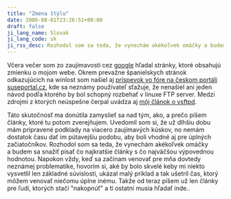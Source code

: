 ```yaml
---
title: "Zmena štýlu"
date: 2006-08-01T23:26:51+00:00
draft: false
ji_lang_name: Slovak
ji_lang_code: sk
ji_rss_desc: Rozhodol som sa teda, že vynechám akékoľvek omáčky a budem sa snažiť písať čo najkratšie články s čo najväčšou výpovednou hodnotou.
---
```


Včera večer som zo zaujímavosti cez [google][1] hľadal stránky, ktoré obsahujú zmienku o mojom webe. 
Okrem prevažne španielskych stránok odkazujúcich na winlost som našiel aj [príspevok vo fóre na českom portáli suseportal.cz][2], kde sa neznámy používateľ sťažuje, že nenašiel ani jeden návod podľa ktorého by bol schopný rozbehať v linuxe FTP server. 
Medzi zdrojmi z ktorých neúspešne čerpal uvádza aj [môj článok o vsftpd][3].

Táto skutočnosť ma donútila zamyslieť sa nad tým, ako, a prečo píšem články, ktoré tu potom zverejňujem. 
Uvedomil som si, že už dlhšiu dobu mám pripravené podklady na viacero zaujímavých kúskov, no nemám dostatok času dať im pútavejšiu podobu, aby boli vhodné aj pre úplných začiatočníkov. 
Rozhodol som sa teda, že vynechám akékoľvek omáčky a budem sa snažiť písať čo najkratšie články s čo najväčšou výpovednou hodnotou. 
Napokon vždy, keď sa začínam venovať pre mňa dovtedy neznámej problematike, hovorím si, aké by bolo skvelé keby mi niekto vysvetlil len základné súvislosti, ukázal malý príklad a tak ušetril čas, ktorý môžem venovať niečomu úplne inému. 
Takže od teraz píšem už len články pre ľudí, ktorých stačí "nakopnúť" a tí ostatní musia hľadať inde..

[1]: https://www.google.sk
[2]: http://suseportal.cz/forum/ftp_server_vsftpd_kde_najit_podrobny_navod_pro_neznale
[3]: /ako-na-vsftpd/